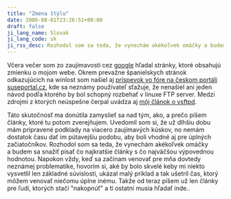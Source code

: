 ```yaml
---
title: "Zmena štýlu"
date: 2006-08-01T23:26:51+00:00
draft: false
ji_lang_name: Slovak
ji_lang_code: sk
ji_rss_desc: Rozhodol som sa teda, že vynechám akékoľvek omáčky a budem sa snažiť písať čo najkratšie články s čo najväčšou výpovednou hodnotou.
---
```


Včera večer som zo zaujímavosti cez [google][1] hľadal stránky, ktoré obsahujú zmienku o mojom webe. 
Okrem prevažne španielskych stránok odkazujúcich na winlost som našiel aj [príspevok vo fóre na českom portáli suseportal.cz][2], kde sa neznámy používateľ sťažuje, že nenašiel ani jeden návod podľa ktorého by bol schopný rozbehať v linuxe FTP server. 
Medzi zdrojmi z ktorých neúspešne čerpal uvádza aj [môj článok o vsftpd][3].

Táto skutočnosť ma donútila zamyslieť sa nad tým, ako, a prečo píšem články, ktoré tu potom zverejňujem. 
Uvedomil som si, že už dlhšiu dobu mám pripravené podklady na viacero zaujímavých kúskov, no nemám dostatok času dať im pútavejšiu podobu, aby boli vhodné aj pre úplných začiatočníkov. 
Rozhodol som sa teda, že vynechám akékoľvek omáčky a budem sa snažiť písať čo najkratšie články s čo najväčšou výpovednou hodnotou. 
Napokon vždy, keď sa začínam venovať pre mňa dovtedy neznámej problematike, hovorím si, aké by bolo skvelé keby mi niekto vysvetlil len základné súvislosti, ukázal malý príklad a tak ušetril čas, ktorý môžem venovať niečomu úplne inému. 
Takže od teraz píšem už len články pre ľudí, ktorých stačí "nakopnúť" a tí ostatní musia hľadať inde..

[1]: https://www.google.sk
[2]: http://suseportal.cz/forum/ftp_server_vsftpd_kde_najit_podrobny_navod_pro_neznale
[3]: /ako-na-vsftpd/